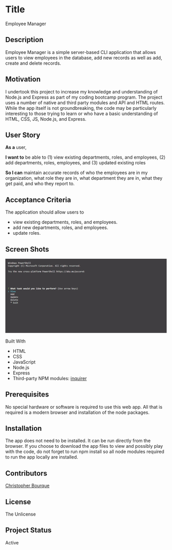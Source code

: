 # Title
Employee Manager


## Description
Employee Manager is a simple server-based CLI application that allows users to view employees in the database, add new records as well as add, create and delete records.


## Motivation
I undertook this project to increase my knowledge and understanding of Node.js and Express as part of my coding bootcamp program.  The project uses a number of native and third party modules and API and HTML routes.  While the app itself is not groundbreaking, the code may be particularly interesting to those trying to learn or who have a basic understanding of HTML, CSS, JS, Node.js, and Express.


## User Story
**As a** user,

**I want to** be able to (1) view existing departments, roles, and employees, (2) add departments, roles, employees, and (3) updated existing roles

**So I can** maintain accurate records of who the employees are in my organization, what role they are in, what department they are in, what they get paid, and who they report to.


## Acceptance Criteria
The application should allow users to
+ view existing departments, roles, and employees.
+ add new departments, roles, and employees.
+ update roles.


## Screen Shots
![CLI](/screenshots/cli-at-start.png)


Built With
+ HTML
+ CSS
+ JavaScript
+ Node.js
+ Express
+ Third-party NPM modules: [inquirer](https://www.npmjs.com/package/inquirer)


## Prerequisites
No special hardware or software is required to use this web app.  All that is required is a modern browser and installation of the node packages.


## Installation
The app does not need to be installed.  It can be run directly from the browser.  If you choose to download the app files to view and possibly play with the code, do not forget to run npm install so all node modules required to run the app locally are installed.


## Contributors
[Christopher Bourque](https://github.com/christopherjbourque)


## License
The Unlicense


## Project Status
Active